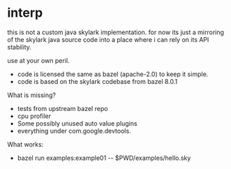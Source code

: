 # interp

this is not a custom java skylark implementation. for now its just a mirroring of
the skylark java source code into a place where i can rely on its API stability.

use at your own peril.

 * code is licensed the same as bazel (apache-2.0) to keep it simple.
 * code is based on the skylark codebase from bazel 8.0.1

What is missing?

 * tests from upstream bazel repo
 * cpu profiler
 * Some possibly unused auto value plugins
 * everything under com.google.devtools.

What works:

 * bazel run examples:example01 -- $PWD/examples/hello.sky
